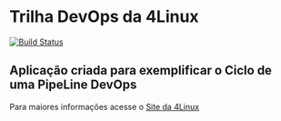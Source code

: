 # Trilha DevOps da 4Linux

<!-- Altere a Flag abaixo com sua URL do Travis -->
[![Build Status](https://travis-ci.org/romeroqs/DevOpsLab-HelloWorld.svg?branch=master)](https://travis-ci.org/romeroqs/DevOpsLab-HelloWorld)

## Aplicação criada para exemplificar o Ciclo de uma PipeLine DevOps


Para maiores informações acesse o [Site da 4Linux](https://www.4linux.com.br/cursos/devops)
